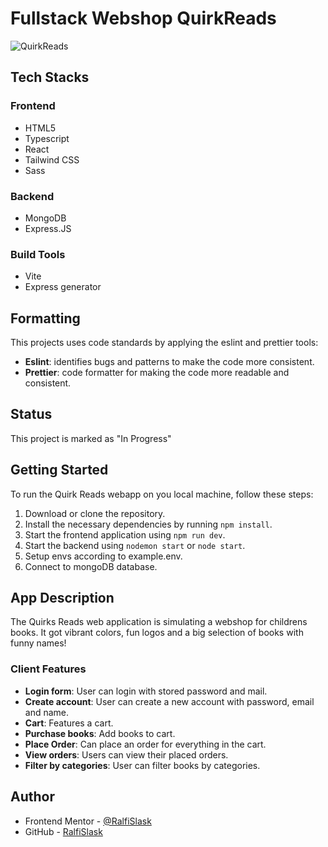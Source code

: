 # Fullstack Webshop QuirkReads

![QuirkReads](https://github.com/plugga-tech/express-api-webshop-js-RalfiSlask/assets/112242026/23070666-f67f-4ca6-97b4-a7c982605561)

## Tech Stacks

### Frontend

- HTML5
- Typescript
- React
- Tailwind CSS
- Sass

### Backend

- MongoDB
- Express.JS

### Build Tools

- Vite
- Express generator

## Formatting

This projects uses code standards by applying the eslint and prettier tools:

- **Eslint**: identifies bugs and patterns to make the code more consistent.
- **Prettier**: code formatter for making the code more readable and consistent.

## Status

This project is marked as "In Progress"

## Getting Started

To run the Quirk Reads webapp on you local machine, follow these steps:

1. Download or clone the repository.
2. Install the necessary dependencies by running `npm install`.
3. Start the frontend application using `npm run dev`.
4. Start the backend using `nodemon start` or `node start`.
5. Setup envs according to example.env.
6. Connect to mongoDB database.

## App Description

The Quirks Reads web application is simulating a webshop for childrens books. It got vibrant colors, fun logos and a big selection of books with funny names!

### Client Features

- **Login form**: User can login with stored password and mail.
- **Create account**: User can create a new account with password, email and name.
- **Cart**: Features a cart.
- **Purchase books**: Add books to cart.
- **Place Order**: Can place an order for everything in the cart.
- **View orders**: Users can view their placed orders.
- **Filter by categories**: User can filter books by categories.

## Author

- Frontend Mentor - [@RalfiSlask](https://www.frontendmentor.io/profile/RalfiSlask)
- GitHub - [RalfiSlask](https://github.com/RalfiSlask)
